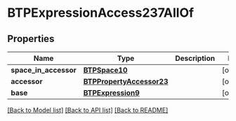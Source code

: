 # BTPExpressionAccess237AllOf

## Properties
Name | Type | Description | Notes
------------ | ------------- | ------------- | -------------
**space_in_accessor** | [**BTPSpace10**](BTPSpace10.md) |  | [optional] 
**accessor** | [**BTPPropertyAccessor23**](BTPPropertyAccessor23.md) |  | [optional] 
**base** | [**BTPExpression9**](BTPExpression9.md) |  | [optional] 

[[Back to Model list]](../README.md#documentation-for-models) [[Back to API list]](../README.md#documentation-for-api-endpoints) [[Back to README]](../README.md)


